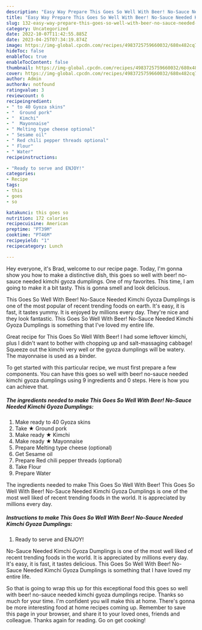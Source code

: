 ```yaml
---
description: "Easy Way Prepare This Goes So Well With Beer! No-Sauce Needed Kimchi Gyoza Dumplings yang Delicious"
title: "Easy Way Prepare This Goes So Well With Beer! No-Sauce Needed Kimchi Gyoza Dumplings yang Delicious"
slug: 132-easy-way-prepare-this-goes-so-well-with-beer-no-sauce-needed-kimchi-gyoza-dumplings-yang-delicious
category: Uncategorized
date: 2022-10-07T11:42:55.885Z
date: 2023-04-25T07:34:19.874Z
image: https://img-global.cpcdn.com/recipes/4983725759660032/680x482cq70/this-goes-so-well-with-beer-no-sauce-needed-kimchi-gyoza-dumplings-recipe-main-photo.jpg
hideToc: false
enableToc: true
enableTocContent: false
thumbnail: https://img-global.cpcdn.com/recipes/4983725759660032/680x482cq70/this-goes-so-well-with-beer-no-sauce-needed-kimchi-gyoza-dumplings-recipe-main-photo.jpg
cover: https://img-global.cpcdn.com/recipes/4983725759660032/680x482cq70/this-goes-so-well-with-beer-no-sauce-needed-kimchi-gyoza-dumplings-recipe-main-photo.jpg
author: Admin
authorAv: notfound
ratingvalue: 3
reviewcount: 6
recipeingredient:
- " to 40 Gyoza skins"
- "  Ground pork"
- "  Kimchi"
- "  Mayonnaise"
- " Melting type cheese optional"
- " Sesame oil"
- " Red chili pepper threads optional"
- " Flour"
- " Water"
recipeinstructions:

- "Ready to serve and ENJOY!"
categories:
- Recipe
tags:
- this
- goes
- so

katakunci: this goes so 
nutrition: 172 calories
recipecuisine: American
preptime: "PT39M"
cooktime: "PT46M"
recipeyield: "1"
recipecategory: Lunch

---
```



Hey everyone, it's Brad, welcome to our recipe page. Today, I'm gonna show you how to make a distinctive dish, this goes so well with beer! no-sauce needed kimchi gyoza dumplings. One of my favorites. This time, I am going to make it a bit tasty. This is gonna smell and look delicious.

This Goes So Well With Beer! No-Sauce Needed Kimchi Gyoza Dumplings is one of the most popular of recent trending foods on earth. It's easy, it is fast, it tastes yummy. It is enjoyed by millions every day. They're nice and they look fantastic. This Goes So Well With Beer! No-Sauce Needed Kimchi Gyoza Dumplings is something that I've loved my entire life.

Great recipe for This Goes So Well With Beer! I had some leftover kimchi, plus I didn&#39;t want to bother with chopping up and salt-massaging cabbage! Squeeze out the kimchi very well or the gyoza dumplings will be watery. The mayonnaise is used as a binder.


To get started with this particular recipe, we must first prepare a few components. You can have this goes so well with beer! no-sauce needed kimchi gyoza dumplings using 9 ingredients and 0 steps. Here is how you can achieve that.

<!--inarticleads1-->

##### The ingredients needed to make This Goes So Well With Beer! No-Sauce Needed Kimchi Gyoza Dumplings:

1. Make ready  to 40 Gyoza skins
1. Take  ★ Ground pork
1. Make ready  ★ Kimchi
1. Make ready  ★ Mayonnaise
1. Prepare  Melting type cheese (optional)
1. Get  Sesame oil
1. Prepare  Red chili pepper threads (optional)
1. Take  Flour
1. Prepare  Water


The ingredients needed to make This Goes So Well With Beer! This Goes So Well With Beer! No-Sauce Needed Kimchi Gyoza Dumplings is one of the most well liked of recent trending foods in the world. It is appreciated by millions every day. 

<!--inarticleads2-->

##### Instructions to make This Goes So Well With Beer! No-Sauce Needed Kimchi Gyoza Dumplings:


1. Ready to serve and ENJOY!

No-Sauce Needed Kimchi Gyoza Dumplings is one of the most well liked of recent trending foods in the world. It is appreciated by millions every day. It&#39;s easy, it is fast, it tastes delicious. This Goes So Well With Beer! No-Sauce Needed Kimchi Gyoza Dumplings is something that I have loved my entire life. 

So that is going to wrap this up for this exceptional food this goes so well with beer! no-sauce needed kimchi gyoza dumplings recipe. Thanks so much for your time. I'm confident you will make this at home. There's gonna be more interesting food at home recipes coming up. Remember to save this page in your browser, and share it to your loved ones, friends and colleague. Thanks again for reading. Go on get cooking!
